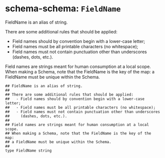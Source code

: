 # schema-schema: `FieldName`

FieldName is an alias of string.

There are some additional rules that should be applied:
  - Field names should by convention begin with a lower-case letter;
  - Field names must be all printable characters (no whitespace);
  - Field names must not contain punctuation other than underscores
    (dashes, dots, etc.).

Field names are strings meant for human consumption at a local scope.
When making a Schema, note that the FieldName is the key of the map:
a FieldName must be unique within the Schema.


```ipldsch
## FieldName is an alias of string.
##
## There are some additional rules that should be applied:
##   - Field names should by convention begin with a lower-case letter;
##   - Field names must be all printable characters (no whitespace);
##   - Field names must not contain punctuation other than underscores
##     (dashes, dots, etc.).
##
## Field names are strings meant for human consumption at a local scope.
## When making a Schema, note that the FieldName is the key of the map:
## a FieldName must be unique within the Schema.
##
type FieldName string
```
